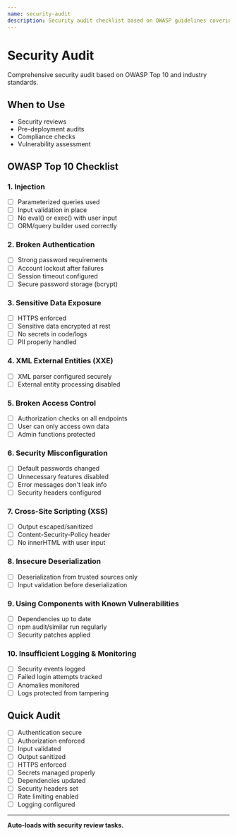 ```yaml
---
name: security-audit
description: Security audit checklist based on OWASP guidelines covering common vulnerabilities and security best practices. Use when conducting security reviews or hardening applications.
---
```


# Security Audit

Comprehensive security audit based on OWASP Top 10 and industry standards.

## When to Use

- Security reviews
- Pre-deployment audits
- Compliance checks
- Vulnerability assessment

## OWASP Top 10 Checklist

### 1. Injection
- [ ] Parameterized queries used
- [ ] Input validation in place
- [ ] No eval() or exec() with user input
- [ ] ORM/query builder used correctly

### 2. Broken Authentication
- [ ] Strong password requirements
- [ ] Account lockout after failures
- [ ] Session timeout configured
- [ ] Secure password storage (bcrypt)

### 3. Sensitive Data Exposure
- [ ] HTTPS enforced
- [ ] Sensitive data encrypted at rest
- [ ] No secrets in code/logs
- [ ] PII properly handled

### 4. XML External Entities (XXE)
- [ ] XML parser configured securely
- [ ] External entity processing disabled

### 5. Broken Access Control
- [ ] Authorization checks on all endpoints
- [ ] User can only access own data
- [ ] Admin functions protected

### 6. Security Misconfiguration
- [ ] Default passwords changed
- [ ] Unnecessary features disabled
- [ ] Error messages don't leak info
- [ ] Security headers configured

### 7. Cross-Site Scripting (XSS)
- [ ] Output escaped/sanitized
- [ ] Content-Security-Policy header
- [ ] No innerHTML with user input

### 8. Insecure Deserialization
- [ ] Deserialization from trusted sources only
- [ ] Input validation before deserialization

### 9. Using Components with Known Vulnerabilities
- [ ] Dependencies up to date
- [ ] npm audit/similar run regularly
- [ ] Security patches applied

### 10. Insufficient Logging & Monitoring
- [ ] Security events logged
- [ ] Failed login attempts tracked
- [ ] Anomalies monitored
- [ ] Logs protected from tampering

## Quick Audit

- [ ] Authentication secure
- [ ] Authorization enforced
- [ ] Input validated
- [ ] Output sanitized
- [ ] HTTPS enforced
- [ ] Secrets managed properly
- [ ] Dependencies updated
- [ ] Security headers set
- [ ] Rate limiting enabled
- [ ] Logging configured

---

**Auto-loads with security review tasks.**

